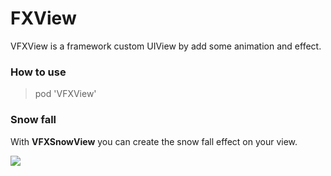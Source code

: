 # FXView

VFXView is a framework custom UIView by add some animation and effect.

### How to use

> pod 'VFXView'

### Snow fall 

With **VFXSnowView** you can create the snow fall effect on your view.

![](https://media.giphy.com/media/BF9N1QUCwlg61kGKKR/giphy.gif)

